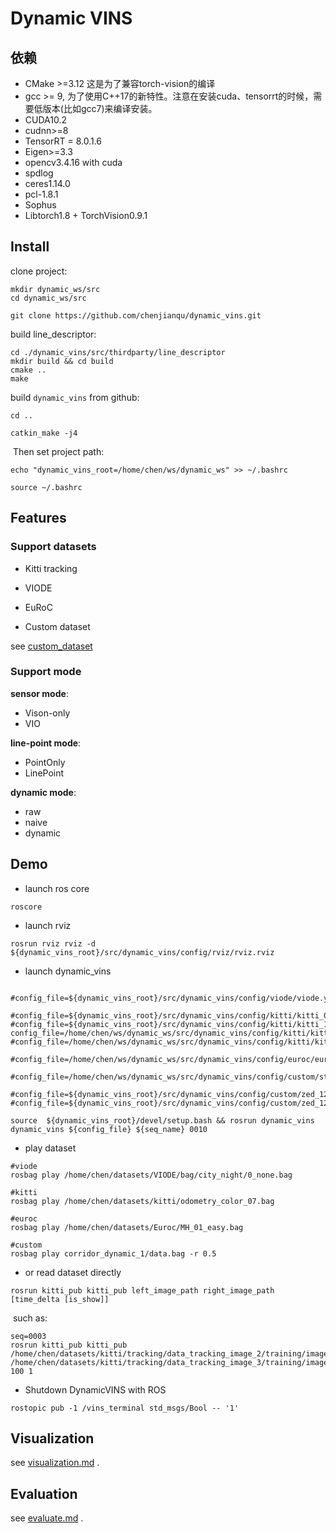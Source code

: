 # Dynamic VINS





## 依赖

* CMake >=3.12  这是为了兼容torch-vision的编译
* gcc >= 9, 为了使用C++17的新特性。注意在安装cuda、tensorrt的时候，需要低版本(比如gcc7)来编译安装。
* CUDA10.2
* cudnn>=8
* TensorRT = 8.0.1.6
* Eigen>=3.3
* opencv3.4.16 with cuda
* spdlog
* ceres1.14.0
* pcl-1.8.1
* Sophus
* Libtorch1.8 + TorchVision0.9.1



## Install

clone project:

```shell
mkdir dynamic_ws/src
cd dynamic_ws/src

git clone https://github.com/chenjianqu/dynamic_vins.git
```



build line_descriptor:

```shell
cd ./dynamic_vins/src/thirdparty/line_descriptor
mkdir build && cd build
cmake ..
make
```



build `dynamic_vins` from github:

```shell
cd ..

catkin_make -j4
```

​	Then set project path:

```shell
echo "dynamic_vins_root=/home/chen/ws/dynamic_ws" >> ~/.bashrc

source ~/.bashrc
```



## Features

### Support datasets

* Kitti tracking

* VIODE
* EuRoC
* Custom dataset

see [custom_dataset](custom_dataset/README.md)



### Support mode

**sensor mode**:

* Vison-only
* VIO

**line-point mode**:

* PointOnly
* LinePoint

**dynamic mode**:

* raw
* naive
* dynamic




## Demo

* launch ros core
```shell
roscore
```

* launch rviz
```shell
rosrun rviz rviz -d ${dynamic_vins_root}/src/dynamic_vins/config/rviz/rviz.rviz
```

* launch dynamic_vins

```shell

#config_file=${dynamic_vins_root}/src/dynamic_vins/config/viode/viode.yaml 

#config_file=${dynamic_vins_root}/src/dynamic_vins/config/kitti/kitti_09_30/kitti_09_30_config.yaml 
#config_file=${dynamic_vins_root}/src/dynamic_vins/config/kitti/kitti_10_03/kitti_10_03_config.yaml
config_file=/home/chen/ws/dynamic_ws/src/dynamic_vins/config/kitti/kitti_tracking/kitti_tracking.yaml
#config_file=/home/chen/ws/dynamic_ws/src/dynamic_vins/config/kitti/kitti_tracking/kitti_tracking_raw_line.yaml

#config_file=/home/chen/ws/dynamic_ws/src/dynamic_vins/config/euroc/euroc.yaml

#config_file=/home/chen/ws/dynamic_ws/src/dynamic_vins/config/custom/stereo_1920x1080/custom.yaml

#config_file=${dynamic_vins_root}/src/dynamic_vins/config/custom/zed_1280x720_vison_only/custom.yaml
#config_file=${dynamic_vins_root}/src/dynamic_vins/config/custom/zed_1280x720/custom.yaml

source  ${dynamic_vins_root}/devel/setup.bash && rosrun dynamic_vins dynamic_vins ${config_file} ${seq_name} 0010
```



* play dataset

```shell
#viode
rosbag play /home/chen/datasets/VIODE/bag/city_night/0_none.bag

#kitti
rosbag play /home/chen/datasets/kitti/odometry_color_07.bag

#euroc
rosbag play /home/chen/datasets/Euroc/MH_01_easy.bag

#custom
rosbag play corridor_dynamic_1/data.bag -r 0.5
```



* or read dataset directly

```shell
rosrun kitti_pub kitti_pub left_image_path right_image_path [time_delta [is_show]] 
```

​	such as:

```shell
seq=0003
rosrun kitti_pub kitti_pub /home/chen/datasets/kitti/tracking/data_tracking_image_2/training/image_02/${seq}  /home/chen/datasets/kitti/tracking/data_tracking_image_3/training/image_03/${seq} 100 1
```



* Shutdown DynamicVINS with ROS

```shell
rostopic pub -1 /vins_terminal std_msgs/Bool -- '1'
```







## Visualization

see [visualization.md](./dynamic_vins/docs/visualization.md) .



## Evaluation

see [evaluate.md](./dynamic_vins/docs/evaluate.md) .



















